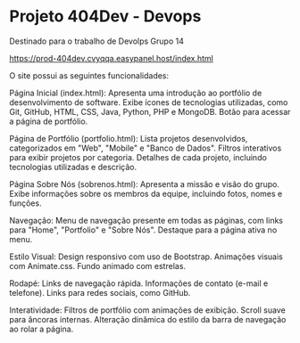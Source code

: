 # Projeto 404Dev - Devops
Destinado para o trabalho de Devolps
Grupo 14

https://prod-404dev.cvyqqa.easypanel.host/index.html

O site possui as seguintes funcionalidades:

Página Inicial (index.html):
Apresenta uma introdução ao portfólio de desenvolvimento de software.
Exibe ícones de tecnologias utilizadas, como Git, GitHub, HTML, CSS, Java, Python, PHP e MongoDB.
Botão para acessar a página de portfólio.

Página de Portfólio (portfolio.html):
Lista projetos desenvolvidos, categorizados em "Web", "Mobile" e "Banco de Dados".
Filtros interativos para exibir projetos por categoria.
Detalhes de cada projeto, incluindo tecnologias utilizadas e descrição.

Página Sobre Nós (sobrenos.html):
Apresenta a missão e visão do grupo.
Exibe informações sobre os membros da equipe, incluindo fotos, nomes e funções.

Navegação:
Menu de navegação presente em todas as páginas, com links para "Home", "Portfolio" e "Sobre Nós".
Destaque para a página ativa no menu.

Estilo Visual:
Design responsivo com uso de Bootstrap.
Animações visuais com Animate.css.
Fundo animado com estrelas.

Rodapé:
Links de navegação rápida.
Informações de contato (e-mail e telefone).
Links para redes sociais, como GitHub.

Interatividade:
Filtros de portfólio com animações de exibição.
Scroll suave para âncoras internas.
Alteração dinâmica do estilo da barra de navegação ao rolar a página.
